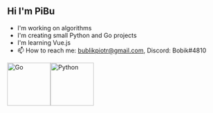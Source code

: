 ## Hi I'm PiBu

- I'm working on algorithms
- I'm creating small Python and Go projects
- I'm learning Vue.js
- 📫 How to reach me: bublikpiotr@gmail.com, Discord: Bobik#4810

<p align = "left">
  <img src="https://external-content.duckduckgo.com/iu/?u=http%3A%2F%2Fcdn.codesamplez.com%2Fwp-content%2Fuploads%2F2015%2F12%2Fgolang.png&f=1&nofb=1" alt="Go" width="100" height="100"
  style="float: left;" />
  <img src="https://external-content.duckduckgo.com/iu/?u=https%3A%2F%2Fupload.wikimedia.org%2Fwikipedia%2Fcommons%2Fthumb%2F0%2F0a%2FPython.svg%2F1200px-Python.svg.png&f=1&nofb=1" alt="Python" width="100" height="100"
  style="float: left;" />
</p>
